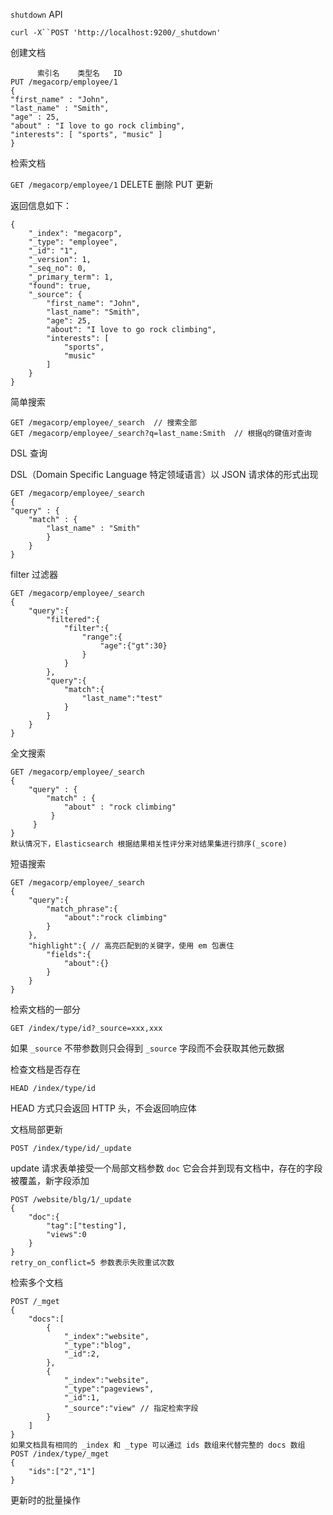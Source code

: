 `shutdown` API

`curl -X``POST 'http://localhost:9200/_shutdown'`

创建文档

```
	  索引名    类型名   ID
PUT /megacorp/employee/1
{
"first_name" : "John",
"last_name" : "Smith",
"age" : 25,
"about" : "I love to go rock climbing",
"interests": [ "sports", "music" ]
}
```

检索文档

`GET /megacorp/employee/1`  DELETE 删除 PUT 更新

返回信息如下：

```
{
    "_index": "megacorp",
    "_type": "employee",
    "_id": "1",
    "_version": 1,
    "_seq_no": 0,
    "_primary_term": 1,
    "found": true,
    "_source": {
        "first_name": "John",
        "last_name": "Smith",
        "age": 25,
        "about": "I love to go rock climbing",
        "interests": [
            "sports",
            "music"
        ]
    }
}
```

简单搜索

```
GET /megacorp/employee/_search  // 搜索全部
GET /megacorp/employee/_search?q=last_name:Smith  // 根据q的键值对查询
```

DSL 查询

DSL（Domain Specific Language 特定领域语言）以 JSON 请求体的形式出现

```
GET /megacorp/employee/_search
{
"query" : {
	"match" : {
		"last_name" : "Smith"
		}
	}
}
```

filter 过滤器

```
GET /megacorp/employee/_search
{
	"query":{
		"filtered":{
			"filter":{
				"range":{
					"age":{"gt":30}
				}
			}
		},
		"query":{
			"match":{
				"last_name":"test"
			}
		}
	}
}
```

全文搜索

```
GET /megacorp/employee/_search
{
    "query" : {
        "match" : {
            "about" : "rock climbing"
         }
     }
}
默认情况下，Elasticsearch 根据结果相关性评分来对结果集进行排序(_score)
```

短语搜索

```
GET /megacorp/employee/_search
{
	"query":{
		"match_phrase":{
			"about":"rock climbing"
		}
	},
	"highlight":{ // 高亮匹配到的关键字，使用 em 包裹住
		"fields":{
			"about":{}
		}
	}
}
```

检索文档的一部分

`GET /index/type/id?_source=xxx,xxx`

如果 `_source` 不带参数则只会得到 `_source` 字段而不会获取其他元数据

检查文档是否存在

`HEAD /index/type/id`

HEAD 方式只会返回 HTTP 头，不会返回响应体

文档局部更新

`POST /index/type/id/_update`

update 请求表单接受一个局部文档参数 `doc` 它会合并到现有文档中，存在的字段被覆盖，新字段添加

```
POST /website/blg/1/_update
{
    "doc":{
        "tag":["testing"],
        "views":0
    }
}
retry_on_conflict=5 参数表示失败重试次数
```

检索多个文档

```
POST /_mget
{
    "docs":[
        {
            "_index":"website",
            "_type":"blog",
            "_id":2,
        },
        {
            "_index":"website",
            "_type":"pageviews",
            "_id":1,
            "_source":"view" // 指定检索字段
        }
    ]
}
如果文档具有相同的 _index 和 _type 可以通过 ids 数组来代替完整的 docs 数组
POST /index/type/_mget
{
    "ids":["2","1"]
}
```

更新时的批量操作



